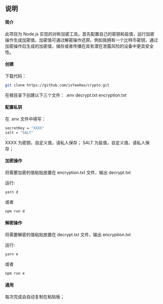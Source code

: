 ## 说明

#### 简介

此项目为 Node.js 实现的对称加密工具。首先配置自己的密钥和盐值，运行加密操作生成加密值，加密值可通过解密操作还原。例如我拥有一个比特币密钥，通过加密操作后生成的加密值，储存或者传播在具有潜在泄露风险的设备中更具安全性。

#### 创建

下载代码：

```bash
git clone https://github.com/isYaoHao/crypto.git
```

在根目录下创建以下三个文件：
.env
decrypt.txt
encryption.txt

#### 配置私钥

在 .env 文件中填写：

```bash
secretKey = "XXXX"
salt = "SALT"
```

XXXX 为密钥，自定义值，请私人保存；
SALT 为盐值，自定义值，请私人保存；

#### 加密操作

将需要加密的值粘贴放置在 encryption.txt 文件，输出 decrypt.txt

运行:

```bash
yarn d
```

或者

```bash
npm run d
```

#### 解密操作

将需要解密的值粘贴放置在 decrypt.txt 文件，输出 encryption.txt

运行:

```bash
yarn e
```

或者

```bash
npm run e
```

#### 通用

每次完成会自动复制在粘贴板；
